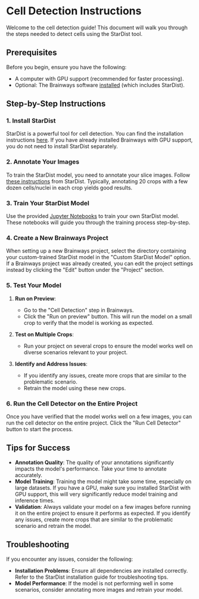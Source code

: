 # Cell Detection Instructions

Welcome to the cell detection guide! This document will walk you through the steps needed to detect cells using the StarDist tool.

## Prerequisites

Before you begin, ensure you have the following:
- A computer with GPU support (recommended for faster processing).
- Optional: The Brainways software [installed](02_getting_started.md) (which includes StarDist).

## Step-by-Step Instructions

### 1. Install StarDist

StarDist is a powerful tool for cell detection. You can find the installation instructions [here](https://github.com/stardist/stardist?tab=readme-ov-file#installation). If you have already installed Brainways with GPU support, you do not need to install StarDist separately.

### 2. Annotate Your Images

To train the StarDist model, you need to annotate your slice images. Follow [these instructions](https://github.com/stardist/stardist?tab=readme-ov-file#annotating-images) from StarDist. Typically, annotating 20 crops with a few dozen cells/nuclei in each crop yields good results.

### 3. Train Your StarDist Model

Use the provided [Jupyter Notebooks](https://github.com/stardist/stardist/tree/main/examples/2D) to train your own StarDist model. These notebooks will guide you through the training process step-by-step.

### 4. Create a New Brainways Project

When setting up a new Brainways project, select the directory containing your custom-trained StarDist model in the "Custom StarDist Model" option. If a Brainways project was already created, you can edit the project settings instead by clicking the "Edit" button under the "Project" section.

### 5. Test Your Model

1. **Run on Preview**:
   - Go to the "Cell Detection" step in Brainways.
   - Click the "Run on preview" button. This will run the model on a small crop to verify that the model is working as expected.

2. **Test on Multiple Crops**:
   - Run your project on several crops to ensure the model works well on diverse scenarios relevant to your project.

3. **Identify and Address Issues**:
   - If you identify any issues, create more crops that are similar to the problematic scenario.
   - Retrain the model using these new crops.

### 6. Run the Cell Detector on the Entire Project

Once you have verified that the model works well on a few images, you can run the cell detector on the entire project. Click the "Run Cell Detector" button to start the process.

## Tips for Success

- **Annotation Quality**: The quality of your annotations significantly impacts the model's performance. Take your time to annotate accurately.
- **Model Training**: Training the model might take some time, especially on large datasets. If you have a GPU, make sure you installed StarDist with GPU support, this will very significantly reduce model training and inference times.
- **Validation**: Always validate your model on a few images before running it on the entire project to ensure it performs as expected. If you identify any issues, create more crops that are similar to the problematic scenario and retrain the model.

## Troubleshooting

If you encounter any issues, consider the following:
- **Installation Problems**: Ensure all dependencies are installed correctly. Refer to the StarDist installation guide for troubleshooting tips.
- **Model Performance**: If the model is not performing well in some scenarios, consider annotating more images and retrain your model.
